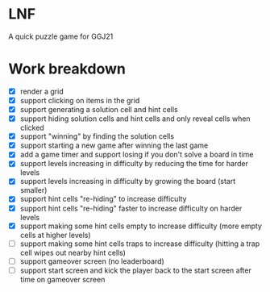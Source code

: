 # LNF

A quick puzzle game for GGJ21

# Work breakdown

* [X] render a grid
* [X] support clicking on items in the grid
* [X] support generating a solution cell and hint cells
* [X] support hiding solution cells and hint cells and only reveal cells when clicked
* [X] support "winning" by finding the solution cells
* [X] support starting a new game after winning the last game
* [X] add a game timer and support losing if you don't solve a board in time
* [X] support levels increasing in difficulty by reducing the time for harder levels
* [X] support levels increasing in difficulty by growing the board (start smaller)
* [X] support hint cells "re-hiding" to increase difficulty
* [X] support hint cells "re-hiding" faster to increase difficulty on harder levels
* [X] support making some hint cells empty to increase difficulty (more empty cells at higher levels)
* [ ] support making some hint cells traps to increase difficulty (hitting a trap cell wipes out nearby hint cells)
* [ ] support gameover screen (no leaderboard)
* [ ] support start screen and kick the player back to the start screen after time on gameover screen
